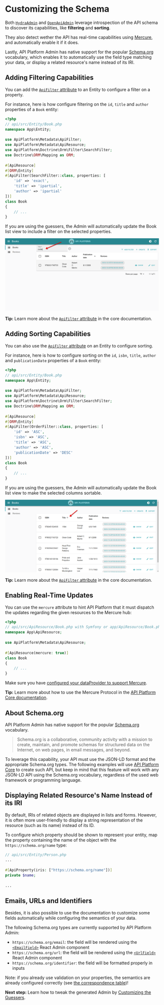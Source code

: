# Customizing the Schema

Both [`HydraAdmin`](./components.md#hydraadmin) and [`OpenApiAdmin`](./components.md#openapiadmin) leverage introspection of the API schema to discover its capabilities, like **filtering** and **sorting**.

They also detect wether the API has real-time capabilities using [Mercure](./real-time-mercure.md), and automatically enable it if it does.

Lastly, API Platform Admin has native support for the popular [Schema.org](#about-schemaorg) vocabulary, which enables it to automatically use the field type matching your data, or display a related resource's name instead of its IRI.

## Adding Filtering Capabilities

You can add the [`ApiFilter` attribute](../core/filters.md#apifilter-attribute) to an Entity to configure a filter on a property.

For instance, here is how configure filtering on the `id`, `title` and `author` properties of a `Book` entity:

```php
<?php
// api/src/Entity/Book.php
namespace App\Entity;

use ApiPlatform\Metadata\ApiFilter;
use ApiPlatform\Metadata\ApiResource;
use ApiPlatform\Doctrine\Orm\Filter\SearchFilter;
use Doctrine\ORM\Mapping as ORM;

#[ApiResource]
#[ORM\Entity]
#[ApiFilter(SearchFilter::class, properties: [
    'id' => 'exact', 
    'title' => 'ipartial', 
    'author' => 'ipartial'
])]
class Book
{
    // ...
}
```

If you are using the guessers, the Admin will automatically update the Book list view to include a filter on the selected properties.

![Filtering on the title property](./images/admin-filter.png)

**Tip:** Learn more about the [`ApiFilter` attribute](../core/filters.md#apifilter-attribute) in the core documentation.

## Adding Sorting Capabilities

You can also use the [`ApiFilter` attribute](../core/filters.md#apifilter-attribute) on an Entity to configure sorting.

For instance, here is how to configure sorting on the `id`, `isbn`, `title`, `author` and `publicationDate` properties of a `Book` entity:

```php
<?php
// api/src/Entity/Book.php
namespace App\Entity;

use ApiPlatform\Metadata\ApiFilter;
use ApiPlatform\Metadata\ApiResource;
use ApiPlatform\Doctrine\Orm\Filter\SearchFilter;
use Doctrine\ORM\Mapping as ORM;

#[ApiResource]
#[ORM\Entity]
#[ApiFilter(OrderFilter::class, properties: [
    'id' => 'ASC', 
    'isbn' => 'ASC', 
    'title' => 'ASC', 
    'author' => 'ASC', 
    'publicationDate' => 'DESC'
])]
class Book
{
    // ...
}
```

If you are using the guessers, the Admin will automatically update the Book list view to make the selected columns sortable.

![Sorting by the title property](./images/admin-sort.png)

**Tip:** Learn more about the [`ApiFilter` attribute](../core/filters.md#apifilter-attribute) in the core documentation.

## Enabling Real-Time Updates

You can use the `mercure` attribute to hint API Platform that it must dispatch the updates regarding the given resources to the Mercure hub:

```php
<?php
// api/src/ApiResource/Book.php with Symfony or app/ApiResource/Book.php with Laravel
namespace App\ApiResource;

use ApiPlatform\Metadata\ApiResource;

#[ApiResource(mercure: true)]
class Book
{
    // ...
}
```

Make sure you have [configured your dataProvider to support Mercure](./real-time-mercure.md).

**Tip:** Learn more about how to use the Mercure Protocol in the [API Platform Core documentation](../core/mercure.md).

## About Schema.org

API Platform Admin has native support for the popular [Schema.org](https://schema.org) vocabulary.

> Schema.org is a collaborative, community activity with a mission to create, maintain, and promote schemas for structured data on the Internet, on web pages, in email messages, and beyond.

To leverage this capability, your API must use the JSON-LD format and the appropriate Schema.org types.
The following examples will use [API Platform Core](../core/) to create such API, but keep in mind that this feature will work with any JSON-LD API using the Schema.org vocabulary, regardless of the used web framework or programming language.

## Displaying Related Resource's Name Instead of its IRI

By default, IRIs of related objects are displayed in lists and forms.
However, it is often more user-friendly to display a string representation of the resource (such as its name) instead of its ID.

To configure which property should be shown to represent your entity, map the property containing the name of the object with the `https://schema.org/name` type:

```php
// api/src/Entity/Person.php
...

#[ApiProperty(iris: ["https://schema.org/name"])]
private $name;

...
```

## Emails, URLs and Identifiers

Besides, it is also possible to use the documentation to customize some fields automatically while configuring the semantics of your data.

The following Schema.org types are currently supported by API Platform Admin:

- `https://schema.org/email`: the field will be rendered using the [`<EmailField>`](https://marmelab.com/react-admin/EmailField.html) React Admin component
- `https://schema.org/url`: the field will be rendered using the [`<UrlField>`](https://marmelab.com/react-admin/UrlField.html) React Admin component
- `https://schema.org/identifier`: the field will be formatted properly in inputs

Note: if you already use validation on your properties, the semantics are already configured correctly (see [the correspondence table](../core/validation.md#open-vocabulary-generated-from-validation-metadata))!

**Next step:** Learn how to tweak the generated Admin by [Customizing the Guessers](./customizing.md).
